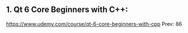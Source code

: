 ## 1. Qt 6 Core Beginners with C++: 
https://www.udemy.com/course/qt-6-core-beginners-with-cpp
Prev: 86
